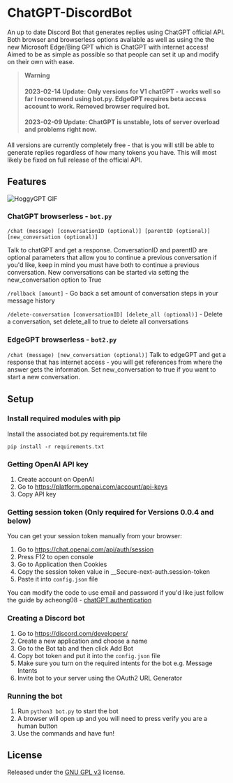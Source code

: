 # ChatGPT-DiscordBot

An up to date Discord Bot that generates replies using ChatGPT official API. Both browser and browserless options available as well as using the the new Microsoft Edge/Bing GPT which is ChatGPT with internet access!
Aimed to be as simple as possible so that people can set it up and modify on their own with ease.

> **Warning**
> #### 2023-02-14 Update: Only versions for V1 chatGPT - works well so far I recommend using bot.py. EdgeGPT requires beta access account to work. Removed browser required bot.
> #### 2023-02-09 Update: ChatGPT is unstable, lots of server overload and problems right now. 

All versions are currently completely free - that is you will still be able to generate replies regardless of how many tokens you have. This will most likely be fixed on full release of the official API.

## Features
![HoggyGPT GIF](https://user-images.githubusercontent.com/72218862/210123549-83357527-0dc9-49a8-bb79-93a6f596850f.gif)

### ChatGPT browserless - `bot.py`

`/chat (message) [conversationID (optional)] [parentID (optional)] [new_conversation (optional)]`

Talk to chatGPT and get a response. ConversationID and parentID are optional parameters that allow you to continue a previous conversation if you'd like, keep in mind you must have both to continue a previous conversation. New conversations can be started via setting the new_conversation option to True

`/rollback [amount]` - Go back a set amount of conversation steps in your message history

`/delete-conversation [conversationID] [delete_all (optional)]` - Delete a conversation, set delete_all to true to delete all conversations

### EdgeGPT browserless - `bot2.py`

`/chat (message) [new_conversation (optional)]` Talk to edgeGPT and get a response that has internet access - you will get references from where the answer gets the information. Set new_conversation to true if you want to start a new conversation. 

## Setup

### Install required modules with pip 
Install the associated bot.py requirements.txt file

`pip install -r requirements.txt`

### Getting OpenAI API key
1. Create account on OpenAI
2. Go to https://platform.openai.com/account/api-keys
3. Copy API key

### Getting session token (Only required for Versions 0.0.4 and below)

You can get your session token manually from your browser:

1. Go to https://chat.openai.com/api/auth/session
2. Press F12 to open console
3. Go to Application then Cookies
4. Copy the session token value in __Secure-next-auth.session-token
5. Paste it into `config.json` file

You can modify the code to use email and password if you'd like just follow the guide by acheong08 - [chatGPT authentication](https://github.com/acheong08/ChatGPT/wiki/Setup)

### Creating a Discord bot
1. Go to https://discord.com/developers/
2. Create a new application and choose a name
3. Go to the Bot tab and then click Add Bot
4. Copy bot token and put it into the `config.json` file
5. Make sure you turn on the required intents for the bot e.g. Message Intents
6. Invite bot to your server using the OAuth2 URL Generator

### Running the bot
1. Run `python3 bot.py` to start the bot
2. A browser will open up and you will need to press verify you are a human button
3. Use the commands and have fun! 

## License

Released under the [GNU GPL v3](https://www.gnu.org/licenses/gpl-3.0.en.html) license.

